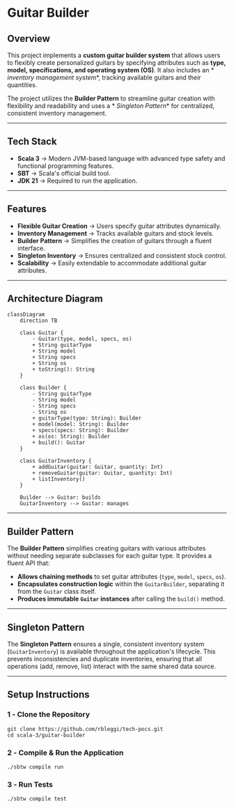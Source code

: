 # **Guitar Builder**

## **Overview**

This project implements a **custom guitar builder system** that allows users to flexibly create personalized guitars by
specifying attributes such as **type, model, specifications, and operating system (OS)**. It also includes an *
*inventory management system**, tracking available guitars and their quantities.

The project utilizes the **Builder Pattern** to streamline guitar creation with flexibility and readability and uses a *
*Singleton Pattern** for centralized, consistent inventory management.

---

## **Tech Stack**

- **Scala 3** → Modern JVM-based language with advanced type safety and functional programming features.
- **SBT** → Scala's official build tool.
- **JDK 21** → Required to run the application.

---

## **Features**

- **Flexible Guitar Creation** → Users specify guitar attributes dynamically.
- **Inventory Management** → Tracks available guitars and stock levels.
- **Builder Pattern** → Simplifies the creation of guitars through a fluent interface.
- **Singleton Inventory** → Ensures centralized and consistent stock control.
- **Scalability** → Easily extendable to accommodate additional guitar attributes.

---

## **Architecture Diagram**

```mermaid
classDiagram
    direction TB

    class Guitar {
        - Guitar(type, model, specs, os)
        + String guitarType
        + String model
        + String specs
        + String os
        + toString(): String
    }

    class Builder {
        - String guitarType
        - String model
        - String specs
        - String os
        + guitarType(type: String): Builder
        + model(model: String): Builder
        + specs(specs: String): Builder
        + os(os: String): Builder
        + build(): Guitar
    }

    class GuitarInventory {
        + addGuitar(guitar: Guitar, quantity: Int)
        + removeGuitar(guitar: Guitar, quantity: Int)
        + listInventory()
    }

    Builder --> Guitar: builds
    GuitarInventory --> Guitar: manages
```

---

## **Builder Pattern**

The **Builder Pattern** simplifies creating guitars with various attributes without needing separate subclasses for each
guitar type. It provides a fluent API that:

- **Allows chaining methods** to set guitar attributes (`type`, `model`, `specs`, `os`).
- **Encapsulates construction logic** within the `GuitarBuilder`, separating it from the `Guitar` class itself.
- **Produces immutable `Guitar` instances** after calling the `build()` method.

---

## **Singleton Pattern**

The **Singleton Pattern** ensures a single, consistent inventory system (`GuitarInventory`) is available throughout the
application's lifecycle. This prevents inconsistencies and duplicate inventories, ensuring that all operations (add,
remove, list) interact with the same shared data source.

---

## **Setup Instructions**

### **1️ - Clone the Repository**

```shell
git clone https://github.com/rbleggi/tech-pocs.git
cd scala-3/guitar-builder
```

### **2️ - Compile & Run the Application**

```shell
./sbtw compile run
```

### **3️ - Run Tests**

```shell
./sbtw compile test
```